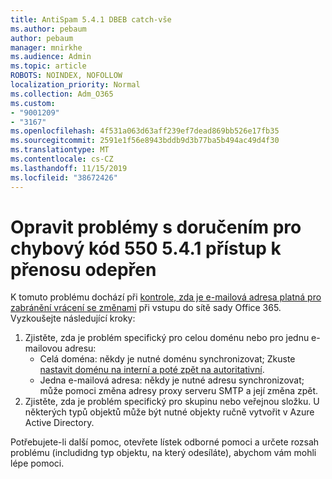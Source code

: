 ```yaml
---
title: AntiSpam 5.4.1 DBEB catch-vše
ms.author: pebaum
author: pebaum
manager: mnirkhe
ms.audience: Admin
ms.topic: article
ROBOTS: NOINDEX, NOFOLLOW
localization_priority: Normal
ms.collection: Adm_O365
ms.custom:
- "9001209"
- "3167"
ms.openlocfilehash: 4f531a063d63aff239ef7dead869bb526e17fb35
ms.sourcegitcommit: 2591e1f56e8943bddb9d3b77ba5b494ac49d4f30
ms.translationtype: MT
ms.contentlocale: cs-CZ
ms.lasthandoff: 11/15/2019
ms.locfileid: "38672426"
---
```

# <a name="fix-delivery-issues-for-error-code-550-541-relay-access-denied"></a>Opravit problémy s doručením pro chybový kód 550 5.4.1 přístup k přenosu odepřen

K tomuto problému dochází při [kontrole, zda je e-mailová adresa platná pro zabránění vrácení se změnami](https://docs.microsoft.com/exchange/mail-flow-best-practices/use-directory-based-edge-blocking) při vstupu do sítě sady Office 365. Vyzkoušejte následující kroky:

1. Zjistěte, zda je problém specifický pro celou doménu nebo pro jednu e-mailovou adresu:
    - Celá doména: někdy je nutné doménu synchronizovat; Zkuste [nastavit doménu na interní a poté zpět na autoritativní](https://docs.microsoft.com/exchange/mail-flow-best-practices/manage-accepted-domains/manage-accepted-domains).
    - Jedna e-mailová adresa: někdy je nutné adresu synchronizovat; může pomoci změna adresy proxy serveru SMTP a její změna zpět.
2. Zjistěte, zda je problém specifický pro skupinu nebo veřejnou složku. U některých typů objektů může být nutné objekty ručně vytvořit v Azure Active Directory.

Potřebujete-li další pomoc, otevřete lístek odborné pomoci a určete rozsah problému (includidng typ objektu, na který odesíláte), abychom vám mohli lépe pomoci.